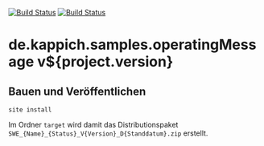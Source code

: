 [![Build Status](https://travis-ci.org/datenverteiler/de.kappich.samples.operatingMessage.svg?branch=develop)](https://travis-ci.org/datenverteiler/de.kappich.samples.operatingMessage)
[![Build Status](https://api.bintray.com/packages/datenverteiler/maven/de.kappich.samples.operatingMessage/images/download.svg)](https://bintray.com/datenverteiler/maven/de.kappich.samples.operatingMessage)

de.kappich.samples.operatingMessage v${project.version}
==========================================


Bauen und Veröffentlichen
-------------------------

    site install

Im Ordner `target` wird damit das Distributionspaket
`SWE_{Name}_{Status}_V{Version}_D{Standdatum}.zip` erstellt.
